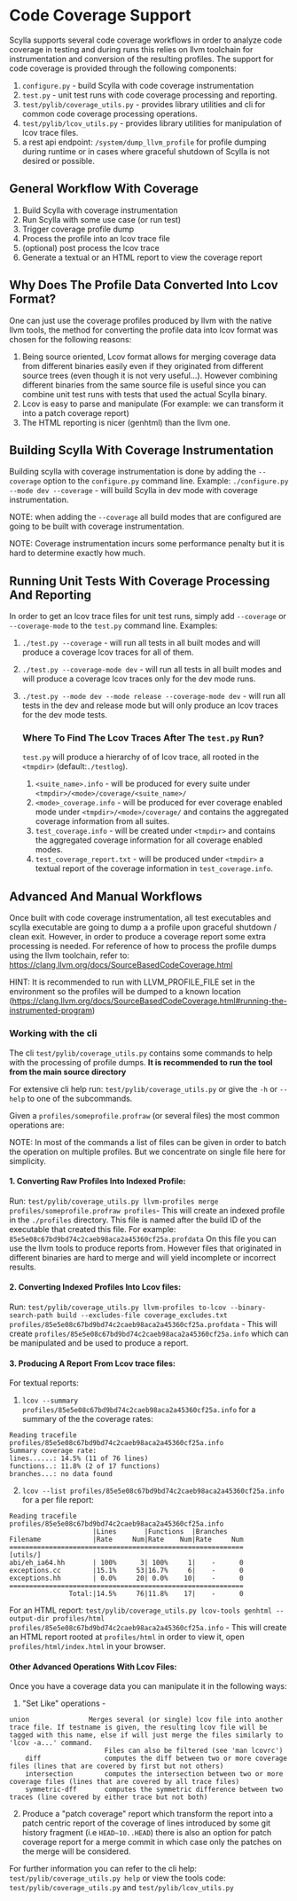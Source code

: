 # Code Coverage Support

Scylla supports several code coverage workflows in order to analyze code coverage in testing
and during runs this relies on llvm toolchain for instrumentation and conversion of the resulting
profiles.
The support for code coverage is provided through the following components:
1. `configure.py` - build Scylla with code coverage instrumentation
2. `test.py` - unit test runs with code coverage processing and reporting.
3. `test/pylib/coverage_utils.py` - provides library utilities and cli for common code coverage processing operations.
4. `test/pylib/lcov_utils.py` - provides library utilities for manipulation of lcov trace files.
5. a rest api endpoint: `/system/dump_llvm_profile` for profile dumping during runtime or in cases where graceful shutdown of Scylla is not desired or possible.

## General Workflow With Coverage
1. Build Scylla with coverage instrumentation
2. Run Scylla with some use case (or run test)
3. Trigger coverage profile dump
4. Process the profile into an lcov trace file
5. (optional) post process the lcov trace
6. Generate a textual or an HTML report to view the coverage report

## Why Does The Profile Data Converted Into Lcov Format?
One can just use the coverage profiles produced by llvm with the native llvm tools, the method for converting the profile data into lcov format was chosen for the following reasons:
1. Being source oriented, Lcov format allows for merging coverage data from different binaries easily even if they originated from different source trees (even though it is not very useful...). However combining different binaries from the same source file is useful since you can combine unit test runs with tests that used the actual Scylla binary.
2. Lcov is easy to parse and manipulate (For example: we can transform it into a patch coverage report)
3. The HTML reporting is nicer (genhtml) than the llvm one.

## Building Scylla With Coverage Instrumentation
Building scylla with coverage instrumentation is done by adding the `--coverage` option to the
`configure.py` command line. Example:
`./configure.py --mode dev --coverage` - will build Scylla in dev mode with coverage instrumentation.

NOTE: when adding the `--coverage` all build modes that are configured are going to be built with coverage instrumentation.

NOTE: Coverage instrumentation incurs some performance penalty but it is hard to determine exactly
how much.

## Running Unit Tests With Coverage Processing And Reporting
In order to get an lcov trace files for unit test runs, simply add `--coverage` or `--coverage-mode` to the `test.py` command line.
Examples:
1. `./test.py --coverage` - will run all tests in all built modes and will produce a coverage lcov traces for all of them.
2. `./test.py --coverage-mode dev` - will run all tests in all built modes and will produce a coverage lcov traces only for the dev mode runs.
3. `./test.py --mode dev --mode release --coverage-mode dev` - will run all tests in the dev and release mode but will only produce an lcov traces for the dev mode tests.

   ### Where To Find The Lcov Traces After The `test.py` Run?
   `test.py` will produce a hierarchy of of lcov trace, all rooted in the `<tmpdir>` (default:``./testlog``).
   1. `<suite_name>.info` - will be produced for every suite under `<tmpdir>/<mode>/coverage/<suite_name>/`
   2. `<mode>_coverage.info` - will be produced for ever coverage enabled mode under `<tmpdir>/<mode>/coverage/` and contains the aggregated coverage information from all suites.
   3. `test_coverage.info` - will be created under `<tmpdir>` and contains the aggregated coverage information for all coverage enabled modes.
   4. `test_coverage_report.txt` - will be produced under `<tmpdir>` a textual report of the coverage information in `test_coverage.info`.

## Advanced And Manual Workflows
Once built with code coverage instrumentation, all test executables and scylla executable are going
to dump a a profile upon graceful shutdown / clean exit. However, in order to produce a coverage report some extra processing is needed.
For reference of how to process the profile dumps using the llvm toolchain, refer to: https://clang.llvm.org/docs/SourceBasedCodeCoverage.html

HINT: It is recommended to run with LLVM_PROFILE_FILE set in the environment so the profiles will be dumped to a known location (https://clang.llvm.org/docs/SourceBasedCodeCoverage.html#running-the-instrumented-program)

   ### Working with the cli
   The cli `test/pylib/coverage_utils.py` contains some commands to help with the processing of profile dumps. **It is recommended to run the tool from the main source directory**

   For extensive cli help run: `test/pylib/coverage_utils.py` or give the `-h` or `--help` to one of the subcommands.

   Given a `profiles/someprofile.profraw` (or several files) the most common operations are:

   NOTE: In most of the commands a list of files can be given in order to batch the operation on multiple profiles. But we concentrate on single file here for simplicity.

   #### 1. Converting Raw Profiles Into Indexed Profile:
   Run: `test/pylib/coverage_utils.py llvm-profiles merge profiles/someprofile.profraw profiles`- This will create an indexed profile in the `./profiles` directory. This file is named after the build ID of the executable that created this file. For example: `85e5e08c67bd9bd74c2caeb98aca2a45360cf25a.profdata`
   On this file you can use the llvm tools to produce reports from. However files that originated in different binaries are hard to merge and will yield incomplete or incorrect results.


   #### 2. Converting Indexed Profiles Into Lcov files:
   Run: `test/pylib/coverage_utils.py llvm-profiles to-lcov --binary-search-path build --excludes-file coverage_excludes.txt profiles/85e5e08c67bd9bd74c2caeb98aca2a45360cf25a.profdata` - This will create `profiles/85e5e08c67bd9bd74c2caeb98aca2a45360cf25a.info` which can be manipulated and be used to produce a report.

   #### 3. Producing A Report From Lcov trace files:
   For textual reports:
   1. `lcov --summary profiles/85e5e08c67bd9bd74c2caeb98aca2a45360cf25a.info` for a summary of the the coverage rates:
   ```
   Reading tracefile profiles/85e5e08c67bd9bd74c2caeb98aca2a45360cf25a.info
   Summary coverage rate:
   lines......: 14.5% (11 of 76 lines)
   functions..: 11.8% (2 of 17 functions)
   branches...: no data found

   ```
   2. `lcov --list profiles/85e5e08c67bd9bd74c2caeb98aca2a45360cf25a.info` for a per file report:
   ```
   Reading tracefile profiles/85e5e08c67bd9bd74c2caeb98aca2a45360cf25a.info
                        |Lines       |Functions  |Branches
   Filename             |Rate     Num|Rate    Num|Rate     Num
   ===========================================================
   [utils/]
   abi/eh_ia64.hh       | 100%      3| 100%     1|    -      0
   exceptions.cc        |15.1%     53|16.7%     6|    -      0
   exceptions.hh        | 0.0%     20| 0.0%    10|    -      0
   ===========================================================
                  Total:|14.5%     76|11.8%    17|    -      0

   ```
   For an HTML report:
   `test/pylib/coverage_utils.py lcov-tools genhtml --output-dir profiles/html profiles/85e5e08c67bd9bd74c2caeb98aca2a45360cf25a.info` - This will create an HTML report rooted at `profiles/html` in order to view it, open `profiles/html/index.html` in your browser.

#### Other Advanced Operations With Lcov Files:
Once you have a coverage data you can manipulate it in the following ways:
1. "Set Like" operations -
```
union               Merges several (or single) lcov file into another trace file. If testname is given, the resulting lcov file will be tagged with this name, else if will just merge the files similarly to 'lcov -a...' command.
                        Files can also be filtered (see 'man lcovrc')
    diff                computes the diff between two or more coverage files (lines that are covered by first but not others)
    intersection        computes the intersection between two or more coverage files (lines that are covered by all trace files)
    symmetric-dff       computes the symmetric difference between two traces (line covered by either trace but not both)
```
2. Produce a "patch coverage" report which transform the report into a patch centric report of the coverage of lines introduced by some git history fragment (i.e `HEAD~10..HEAD`) there is also an option for patch coverage report for a merge commit in which case only the patches on the merge will be considered.

For further information you can refer to the cli help:
`test/pylib/coverage_utils.py help` or view the tools code: `test/pylib/coverage_utils.py` and `test/pylib/lcov_utils.py`